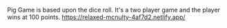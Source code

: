 Pig Game is based upon the dice roll. It's a two player game and the player wins at 100 points.
https://relaxed-mcnulty-4af7d2.netlify.app/

